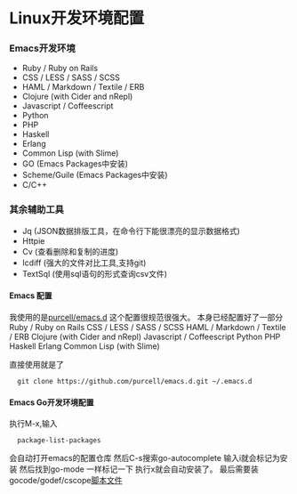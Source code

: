# Linux开发环境配置

### Emacs开发环境
* Ruby / Ruby on Rails
* CSS / LESS / SASS / SCSS
* HAML / Markdown / Textile / ERB
* Clojure (with Cider and nRepl)
* Javascript / Coffeescript
* Python
* PHP
* Haskell
* Erlang
* Common Lisp (with Slime)
* GO  (Emacs Packages中安装)
* Scheme/Guile (Emacs Packages中安装)
* C/C++

### 其余辅助工具
* Jq (JSON数据排版工具，在命令行下能很漂亮的显示数据格式)
* Httpie
* Cv (查看删除和复制的进度)
* Icdiff (强大的文件对比工具,支持git)
* TextSql (使用sql语句的形式查询csv文件)

#### Emacs 配置
我使用的是[purcell/emacs.d](https://github.com/purcell/emacs.d) 这个配置很规范很强大。
本身已经配置好了一部分
    Ruby / Ruby on Rails
    CSS / LESS / SASS / SCSS
    HAML / Markdown / Textile / ERB
    Clojure (with Cider and nRepl)
    Javascript / Coffeescript
    Python
    PHP
    Haskell
    Erlang
    Common Lisp (with Slime)

直接使用就是了
```git
  git clone https://github.com/purcell/emacs.d.git ~/.emacs.d
```

#### Emacs Go开发环境配置
执行M-x,输入
```Emacs
  package-list-packages  
```
会自动打开emacs的配置仓库
然后C-s搜索go-autocomplete 输入i就会标记为安装
然后找到go-mode 一样标记一下
执行x就会自动安装了。
最后需要装gocode/godef/cscope[脚本文件](install-emacs.d.sh)

